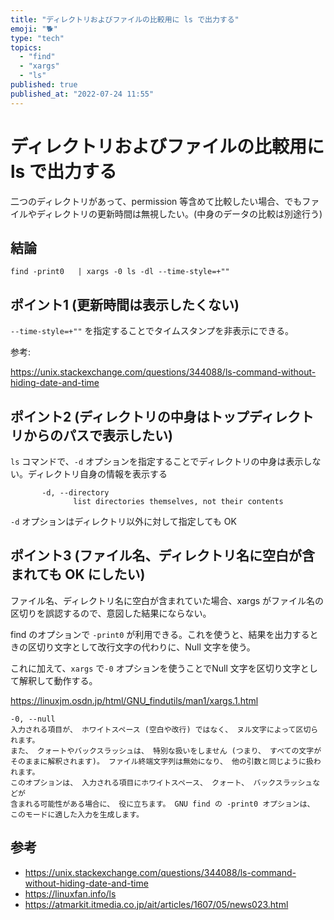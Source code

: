 ```yaml
---
title: "ディレクトリおよびファイルの比較用に ls で出力する"
emoji: "🐕"
type: "tech"
topics:
  - "find"
  - "xargs"
  - "ls"
published: true
published_at: "2022-07-24 11:55"
---
```


# ディレクトリおよびファイルの比較用に ls で出力する

二つのディレクトリがあって、permission 等含めて比較したい場合、でもファイルやディレクトリの更新時間は無視したい。(中身のデータの比較は別途行う)

## 結論

```
find -print0   | xargs -0 ls -dl --time-style=+""
```

## ポイント1 (更新時間は表示したくない)

`--time-style=+""` を指定することでタイムスタンプを非表示にできる。

参考:

https://unix.stackexchange.com/questions/344088/ls-command-without-hiding-date-and-time


## ポイント2 (ディレクトリの中身はトップディレクトリからのパスで表示したい)

`ls` コマンドで、`-d` オプションを指定することでディレクトリの中身は表示しない。ディレクトリ自身の情報を表示する

```
       -d, --directory
              list directories themselves, not their contents
```

`-d` オプションはディレクトリ以外に対して指定しても OK



## ポイント3 (ファイル名、ディレクトリ名に空白が含まれても OK にしたい)

ファイル名、ディレクトリ名に空白が含まれていた場合、xargs がファイル名の区切りを誤認するので、意図した結果にならない。

find のオプションで `-print0` が利用できる。これを使うと、結果を出力するときの区切り文字として改行文字の代わりに、Null 文字を使う。

これに加えて、`xargs` で`-0` オプションを使うことでNull 文字を区切り文字として解釈して動作する。

https://linuxjm.osdn.jp/html/GNU_findutils/man1/xargs.1.html

```
-0, --null
入力される項目が、 ホワイトスペース (空白や改行) ではなく、 ヌル文字によって区切られます。
また、 クォートやバックスラッシュは、 特別な扱いをしません (つまり、 すべての文字が
そのままに解釈されます)。 ファイル終端文字列は無効になり、 他の引数と同じように扱われます。
このオプションは、 入力される項目にホワイトスペース、 クォート、 バックスラッシュなどが
含まれる可能性がある場合に、 役に立ちます。 GNU find の -print0 オプションは、
このモードに適した入力を生成します。
```

## 参考

* https://unix.stackexchange.com/questions/344088/ls-command-without-hiding-date-and-time
* https://linuxfan.info/ls
* https://atmarkit.itmedia.co.jp/ait/articles/1607/05/news023.html




